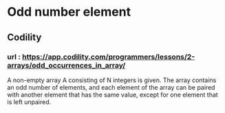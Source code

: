 # Odd number element
## Codility
### url : https://app.codility.com/programmers/lessons/2-arrays/odd_occurrences_in_array/

A non-empty array A consisting of N integers is given. The array contains an odd number of elements, and each element of the array can be paired with another element that has the same value, except for one element that is left unpaired.